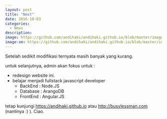 ```yaml
---
layout: post
title: "Next"
date: 2016-10-03
categories:
  - News
description:
image: https://github.com/andihaki/andihaki.github.io/blob/master/images/blog/next.jpg?raw=true
image-sm: https://github.com/andihaki/andihaki.github.io/blob/master/images/blog/next.jpg?raw=true
---
```

Setelah sedikit modifikasi ternyata masih banyak yang kurang.

untuk selanjutnya, admin akan fokus untuk : <br/>
- redesign website ini.
- belajar menjadi fullstack javascript developer<br/>
  + BackEnd : Node.JS
  + Database : ArangoDB
  + FrontEnd : Angular.JS

tetap kunjungi https://andihaki.github.io atau http://busylessman.com (nantinya :) ).
Ciao.
